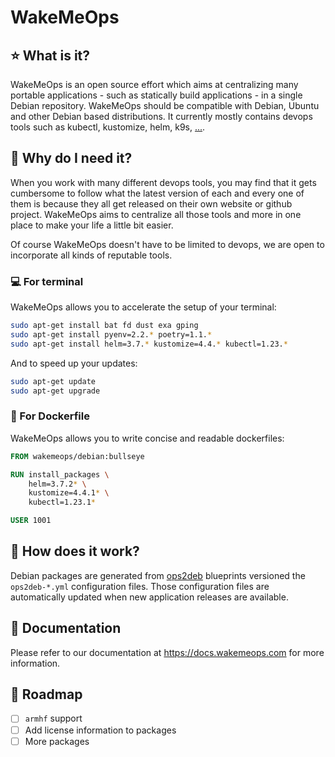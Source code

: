 # WakeMeOps

## :star: What is it?

WakeMeOps is an open source effort which aims at centralizing many portable applications - such as statically build applications - in a single Debian repository. WakeMeOps should be compatible with Debian, Ubuntu and other Debian based distributions. It currently mostly contains devops tools such as kubectl, kustomize, helm, k9s, [...](https://docs.wakemeops.com/components/devops/).

## :rocket: Why do I need it?

When you work with many different devops tools, you may find that it gets cumbersome to follow what the latest version of each and every one of them is because they all get released on their own website or github project.
WakeMeOps aims to centralize all those tools and more in one place to make your life a little bit easier.

Of course WakeMeOps doesn't have to be limited to devops, we are open to incorporate all kinds of reputable tools.

### :computer: For terminal

WakeMeOps allows you to accelerate the setup of your terminal:

```bash
sudo apt-get install bat fd dust exa gping
sudo apt-get install pyenv=2.2.* poetry=1.1.*
sudo apt-get install helm=3.7.* kustomize=4.4.* kubectl=1.23.*
```

And to speed up your updates:

```bash
sudo apt-get update
sudo apt-get upgrade
```

### :whale: For Dockerfile

WakeMeOps allows you to write concise and readable dockerfiles:

```Dockerfile
FROM wakemeops/debian:bullseye

RUN install_packages \
    helm=3.7.2* \
    kustomize=4.4.1* \
    kubectl=1.23.1*

USER 1001
```

## :monocle_face: How does it work?

Debian packages are generated from [ops2deb](https://github.com/upciti/ops2deb) blueprints versioned the `ops2deb-*.yml` configuration files. Those configuration files are automatically updated when new application releases are available.

## :notebook_with_decorative_cover: Documentation

Please refer to our documentation at https://docs.wakemeops.com for more information.

## :calendar: Roadmap

* [ ] `armhf` support
* [ ] Add license information to packages
* [ ] More packages
